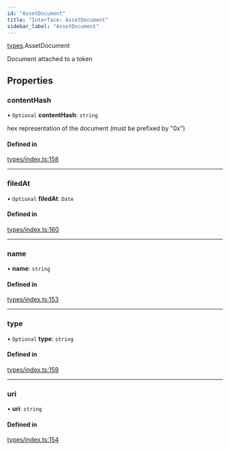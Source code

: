 ```yaml
---
id: "AssetDocument"
title: "Interface: AssetDocument"
sidebar_label: "AssetDocument"
---
```


[types](../../../modules/Types/Types.md).AssetDocument

Document attached to a token

## Properties

### contentHash

• `Optional` **contentHash**: `string`

hex representation of the document (must be prefixed by "0x")

#### Defined in

[types/index.ts:158](https://github.com/F-OBrien/polymesh-sdk/blob/012f1745/src/types/index.ts#L158)

___

### filedAt

• `Optional` **filedAt**: `Date`

#### Defined in

[types/index.ts:160](https://github.com/F-OBrien/polymesh-sdk/blob/012f1745/src/types/index.ts#L160)

___

### name

• **name**: `string`

#### Defined in

[types/index.ts:153](https://github.com/F-OBrien/polymesh-sdk/blob/012f1745/src/types/index.ts#L153)

___

### type

• `Optional` **type**: `string`

#### Defined in

[types/index.ts:159](https://github.com/F-OBrien/polymesh-sdk/blob/012f1745/src/types/index.ts#L159)

___

### uri

• **uri**: `string`

#### Defined in

[types/index.ts:154](https://github.com/F-OBrien/polymesh-sdk/blob/012f1745/src/types/index.ts#L154)
